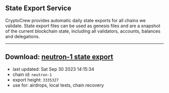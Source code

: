 ## State Export Service
CryptoCrew provides automatic daily state exports for all chains we validate. State export files can be used as genesis files and are a snapshot of the current blockchain state, including all validators, accounts, balances and delegations.

---
**Download: [neutron-1 state export](https://dl.ccvalidators.com/SERVICE/neutron/neutron-1_export_3335327.json)**
---

- last updated: Sat Sep 30 2023 14:15:34
- chain id: `neutron-1`
- export height: `3335327`
- use for: airdrops, local tests, chain recovery
